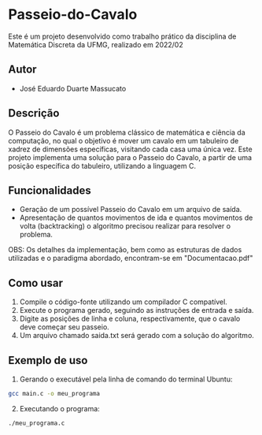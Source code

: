 # Passeio-do-Cavalo
Este é um projeto desenvolvido como trabalho prático da disciplina de Matemática Discreta da UFMG, realizado em 2022/02

## Autor
- José Eduardo Duarte Massucato

## Descrição
O Passeio do Cavalo é um problema clássico de matemática e ciência da computação, no qual o objetivo é mover um cavalo em um tabuleiro de xadrez de dimensões específicas, visitando cada casa uma única vez. Este projeto implementa uma solução para o Passeio do Cavalo, a partir de uma posição específica do tabuleiro, utilizando a linguagem C.

## Funcionalidades
- Geração de um possível Passeio do Cavalo em um arquivo de saída.
- Apresentação de quantos movimentos de ida e quantos movimentos de volta (backtracking) o algoritmo precisou realizar para resolver o problema.

OBS: Os detalhes da implementação, bem como as estruturas de dados utilizadas e o paradigma abordado, encontram-se em "Documentacao.pdf"

## Como usar
1. Compile o código-fonte utilizando um compilador C compatível.
2. Execute o programa gerado, seguindo as instruções de entrada e saída.
3. Digite as posições de linha e coluna, respectivamente, que o cavalo deve começar seu passeio.
4. Um arquivo chamado saida.txt será gerado com a solução do algoritmo.

## Exemplo de uso
1. Gerando o executável pela linha de comando do terminal Ubuntu: 
```bash
gcc main.c -o meu_programa
```
2. Executando o programa:
```bash
./meu_programa.c
```